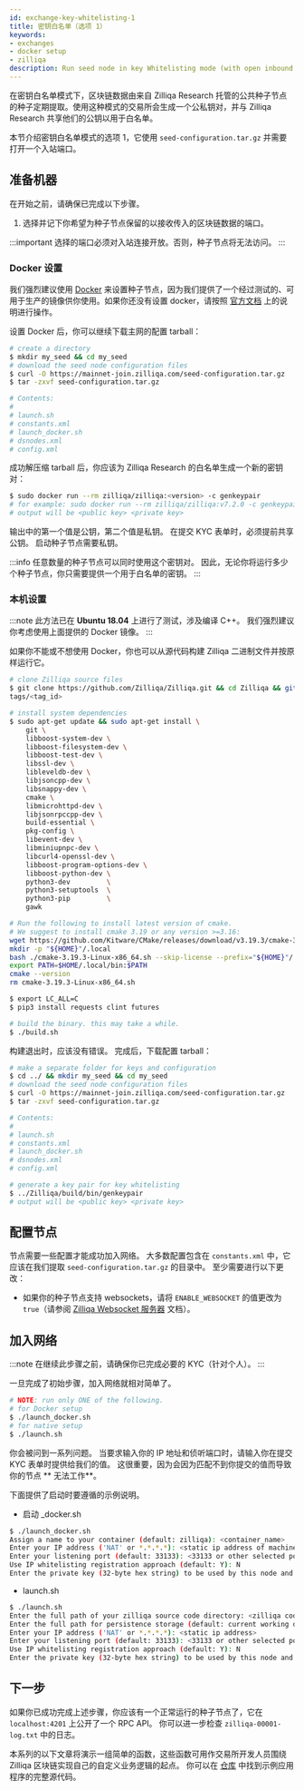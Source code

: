 ```yaml
---
id: exchange-key-whitelisting-1
title: 密钥白名单（选项 1）
keywords:
- exchanges
- docker setup
- zilliqa
description: Run seed node in key Whitelisting mode (with open inbound port)
---
```


在密钥白名单模式下，区块链数据由来自 Zilliqa Research 托管的公共种子节点的种子定期提取。使用这种模式的交易所会生成一个公私钥对，并与 Zilliqa Research 共享他们的公钥以用于白名单。

本节介绍密钥白名单模式的选项 1，它使用 `seed-configuration.tar.gz` 并需要打开一个入站端口。

## 准备机器

在开始之前，请确保已完成以下步骤。
1. 选择并记下你希望为种子节点保留的以接收传入的区块链数据的端口。

:::important
选择的端口必须对入站连接开放。否则，种子节点将无法访问。
:::

### Docker 设置

我们强烈建议使用 [Docker](https://docker.com) 来设置种子节点，因为我们提供了一个经过测试的、可用于生产的镜像供你使用。如果你还没有设置 docker，请按照 [官方文档](https://docs.docker.com/install/) 上的说明进行操作。

设置 Docker 后，你可以继续下载主网的配置 tarball：

```sh
# create a directory
$ mkdir my_seed && cd my_seed
# download the seed node configuration files
$ curl -O https://mainnet-join.zilliqa.com/seed-configuration.tar.gz
$ tar -zxvf seed-configuration.tar.gz

# Contents:
#
# launch.sh
# constants.xml
# launch_docker.sh
# dsnodes.xml
# config.xml
```

成功解压缩 tarball 后，你应该为 Zilliqa Research 的白名单生成一个新的密钥对：

```sh
$ sudo docker run --rm zilliqa/zilliqa:<version> -c genkeypair
# for example: sudo docker run --rm zilliqa/zilliqa:v7.2.0 -c genkeypair
# output will be <public key> <private key>
```

输出中的第一个值是公钥，第二个值是私钥。 在提交 KYC 表单时，必须提前共享公钥。 启动种子节点需要私钥。

:::info
任意数量的种子节点可以同时使用这个密钥对。 因此，无论你将运行多少个种子节点，你只需要提供一个用于白名单的密钥。
:::

### 本机设置

:::note
此方法已在 **Ubuntu 18.04** 上进行了测试，涉及编译 C++。 我们强烈建议你考虑使用上面提供的 Docker 镜像。
:::

如果你不能或不想使用 Docker，你也可以从源代码构建 Zilliqa 二进制文件并按原样运行它。

```sh
# clone Zilliqa source files
$ git clone https://github.com/Zilliqa/Zilliqa.git && cd Zilliqa && git checkout
tags/<tag_id>

# install system dependencies
$ sudo apt-get update && sudo apt-get install \
    git \
    libboost-system-dev \
    libboost-filesystem-dev \
    libboost-test-dev \
    libssl-dev \
    libleveldb-dev \
    libjsoncpp-dev \
    libsnappy-dev \
    cmake \
    libmicrohttpd-dev \
    libjsonrpccpp-dev \
    build-essential \
    pkg-config \
    libevent-dev \
    libminiupnpc-dev \
    libcurl4-openssl-dev \
    libboost-program-options-dev \
    libboost-python-dev \
    python3-dev         \
    python3-setuptools  \
    python3-pip         \
    gawk

# Run the following to install latest version of cmake.
# We suggest to install cmake 3.19 or any version >=3.16:
wget https://github.com/Kitware/CMake/releases/download/v3.19.3/cmake-3.19.3-Linux-x86_64.sh
mkdir -p "${HOME}"/.local
bash ./cmake-3.19.3-Linux-x86_64.sh --skip-license --prefix="${HOME}"/.local/
export PATH=$HOME/.local/bin:$PATH
cmake --version
rm cmake-3.19.3-Linux-x86_64.sh

$ export LC_ALL=C
$ pip3 install requests clint futures

# build the binary. this may take a while.
$ ./build.sh
```

构建退出时，应该没有错误。 完成后，下载配置 tarball：

```sh
# make a separate folder for keys and configuration
$ cd ../ && mkdir my_seed && cd my_seed
# download the seed node configuration files
$ curl -O https://mainnet-join.zilliqa.com/seed-configuration.tar.gz
$ tar -zxvf seed-configuration.tar.gz

# Contents:
#
# launch.sh
# constants.xml
# launch_docker.sh
# dsnodes.xml
# config.xml

# generate a key pair for key whitelisting
$ ../Zilliqa/build/bin/genkeypair
# output will be <public key> <private key>
```

## 配置节点

节点需要一些配置才能成功加入网络。 大多数配置包含在 `constants.xml` 中，它应该在我们提取 `seed-configuration.tar.gz` 的目录中。 至少需要进行以下更改：

- 如果你的种子节点支持 websockets，请将 `ENABLE_WEBSOCKET` 的值更改为 `true`（请参阅 [Zilliqa Websocket 服务器](https://github.com/Zilliqa/dev-portal/tree/master/docs/api-websocket.md) 文档）。

## 加入网络

:::note
在继续此步骤之前，请确保你已完成必要的 KYC（针对个人）。
:::

一旦完成了初始步骤，加入网络就相对简单了。

```sh
# NOTE: run only ONE of the following.
# for Docker setup
$ ./launch_docker.sh
# for native setup
$ ./launch.sh
```

你会被问到一系列问题。 当要求输入你的 IP 地址和侦听端口时，请输入你在提交 KYC 表单时提供给我们的值。 这很重要，因为会因为匹配不到你提交的值而导致你的节点 ** 无法工作**。

下面提供了启动时要遵循的示例说明。

- 启动 _docker.sh

```sh
$ ./launch_docker.sh
Assign a name to your container (default: zilliqa): <container_name>
Enter your IP address ('NAT' or *.*.*.*): <static ip address of machine>
Enter your listening port (default: 33133): <33133 or other selected port>
Use IP whitelisting registration approach (default: Y): N
Enter the private key (32-byte hex string) to be used by this node and whitelisted by upper seeds: <private key generated for key whitelisting>
```

- launch.sh

```sh
$ ./launch.sh
Enter the full path of your zilliqa source code directory: <zilliqa code directory path>
Enter the full path for persistence storage (default: current working directory): <default or custom path>
Enter your IP address ('NAT' or *.*.*.*): <static ip address>
Enter your listening port (default: 33133): <33133 or other selected port>
Use IP whitelisting registration approach (default: Y): N
Enter the private key (32-byte hex string) to be used by this node and whitelisted by upper seeds: <private key generated for key whitelisting>
```

## 下一步

如果你已成功完成上述步骤，你应该有一个正常运行的种子节点了，它在 `localhost:4201` 上公开了一个 RPC API。 你可以进一步检查 `zilliqa-00001-log.txt` 中的日志。

本系列的以下文章将演示一组简单的函数，这些函数可用作交易所开发人员围绕 Zilliqa 区块链实现自己的自定义业务逻辑的起点。 你可以在 [仓库](https://github.com/Zilliqa/dev-portal/tree/master/examples/exchange) 中找到示例应用程序的完整源代码。